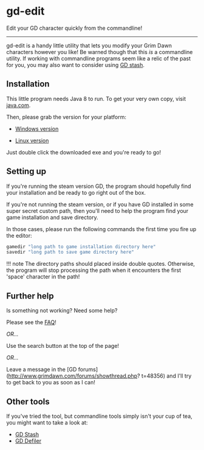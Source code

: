 # gd-edit

Edit your GD character quickly from the commandline!

---

gd-edit is a handy little utility that lets you modify your Grim Dawn
characters however you like! Be warned though that this *is* a commandline
utility. If working with commandline programs seem like a relic of the past for
you, you may also want to consider using [GD
stash](http://www.grimdawn.com/forums/showthread.php?t=23414).

## Installation
This little program needs Java 8 to run. To get your very own copy, visit
[java.com](https://java.com/download/).

Then, please grab the version for your platform:

- [Windows version](http://tiny.cc/gdedexe)

- [Linux version](http://tiny.cc/gdednixbin)

Just double click the downloaded exe and you're ready to go!

## Setting up
If you're running the steam version GD, the program should hopefully find your
installation and be ready to go right out of the box.

If you're not running the steam version, or if you have GD installed in some
super secret custom path, then you'll need to help the program find your game
installation and save directory.

In those cases, please run the following commands the first time you fire up
the editor:

```sh
gamedir "long path to game installation directory here"
savedir "long path to save game directory here"
```

!!! note
    The directory paths should placed inside double quotes. Otherwise, the program
    will stop processing the path when it encounters the first 'space' character in
    the path!

## Further help
Is something not working? Need some help?

Please see the [FAQ](faq.md)! 

*OR...*

Use the search button at the top of the page!

*OR...*

Leave a message in the [GD forums](http://www.grimdawn.com/forums/showthread.php?
t=48356) and I'll try to get back to you as soon as I can!

## Other tools
If you've tried the tool, but commandline tools simply isn't your cup of tea,
you might want to take a look at:

- [GD Stash](http://www.grimdawn.com/forums/showthread.php?t=23414)
- [GD Defiler](http://www.grimdawn.com/forums/showthread.php?t=9343)


